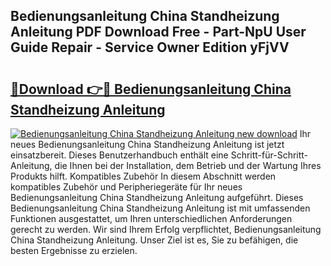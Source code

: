 ## Bedienungsanleitung China Standheizung Anleitung PDF Download Free - Part-NpU User Guide Repair - Service Owner Edition yFjVV

# <h2><a href="http://df14pwg.blite.top/?on=Bedienungsanleitung+China+Standheizung+Anleitung">🔗Download 👉🔴 Bedienungsanleitung China Standheizung Anleitung</a></h2>

[![Bedienungsanleitung China Standheizung Anleitung new download](https://i.imgur.com/lujVjoI.png)](http://df14pwg.blite.top/?on=Bedienungsanleitung+China+Standheizung+Anleitung)
Ihr neues Bedienungsanleitung China Standheizung Anleitung ist jetzt einsatzbereit. Dieses Benutzerhandbuch enthält eine Schritt-für-Schritt-Anleitung, die Ihnen bei der Installation, dem Betrieb und der Wartung Ihres Produkts hilft. Kompatibles Zubehör In diesem Abschnitt werden kompatibles Zubehör und Peripheriegeräte für Ihr neues Bedienungsanleitung China Standheizung Anleitung aufgeführt. Dieses Bedienungsanleitung China Standheizung Anleitung ist mit umfassenden Funktionen ausgestattet, um Ihren unterschiedlichen Anforderungen gerecht zu werden. Wir sind Ihrem Erfolg verpflichtet, Bedienungsanleitung China Standheizung Anleitung. Unser Ziel ist es, Sie zu befähigen, die besten Ergebnisse zu erzielen.
